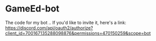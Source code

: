 # GameEd-bot
The code for my bot 
.. If you'd like to invite it, here's a link: https://discord.com/api/oauth2/authorize?client_id=700167135288098876&permissions=470150259&scope=bot
